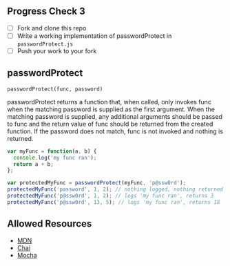 ## Progress Check 3
- [ ] Fork and clone this repo
- [ ] Write a working implementation of passwordProtect in `passwordProtect.js`
- [ ] Push your work to your fork

## passwordProtect
`passwordProtect(func, password)`

passwordProtect returns a function that, when called, only invokes func when the matching password is supplied as the first argument. When the matching password is supplied, any additional arguments should be passed to func and the return value of func should be returned from the created function. If the password does not match, func is not invoked and nothing is returned.

```javascript
var myFunc = function(a, b) {
  console.log('my func ran');
  return a + b;
};

var protectedMyFunc = passwordProtect(myFunc, 'p@ssw0rd');
protectedMyFunc('password', 1, 2); // nothing logged, nothing returned
protectedMyFunc('p@ssw0rd', 1, 2); // logs 'my func ran', returns 3
protectedMyFunc('p@ssw0rd', 13, 5); // logs 'my func ran', returns 18
```

## Allowed Resources
- [MDN](https://developer.mozilla.org/en-US/)
- [Chai](http://www.chaijs.com/api/bdd/)
- [Mocha](https://mochajs.org/)